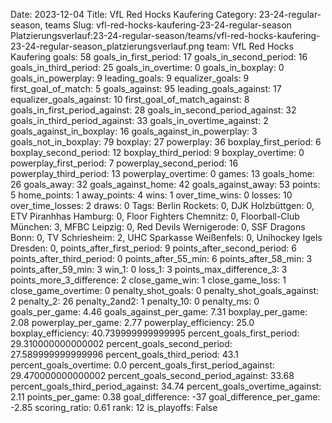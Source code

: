 Date: 2023-12-04
Title: VfL Red Hocks Kaufering
Category: 23-24-regular-season, teams
Slug: vfl-red-hocks-kaufering-23-24-regular-season
Platzierungsverlauf:23-24-regular-season/teams/vfl-red-hocks-kaufering-23-24-regular-season_platzierungsverlauf.png
team: VfL Red Hocks Kaufering
goals: 58
goals_in_first_period: 17
goals_in_second_period: 16
goals_in_third_period: 25
goals_in_overtime: 0
goals_in_boxplay: 0
goals_in_powerplay: 9
leading_goals: 9
equalizer_goals: 9
first_goal_of_match: 5
goals_against: 95
leading_goals_against: 17
equalizer_goals_against: 10
first_goal_of_match_against: 8
goals_in_first_period_against: 28
goals_in_second_period_against: 32
goals_in_third_period_against: 33
goals_in_overtime_against: 2
goals_against_in_boxplay: 16
goals_against_in_powerplay: 3
goals_not_in_boxplay: 79
boxplay: 27
powerplay: 36
boxplay_first_period: 6
boxplay_second_period: 12
boxplay_third_period: 9
boxplay_overtime: 0
powerplay_first_period: 7
powerplay_second_period: 16
powerplay_third_period: 13
powerplay_overtime: 0
games: 13
goals_home: 26
goals_away: 32
goals_against_home: 42
goals_against_away: 53
points: 5
home_points: 1
away_points: 4
wins: 1
over_time_wins: 0
losses: 10
over_time_losses: 2
draws: 0
Tags:  Berlin Rockets: 0,  DJK Holzbüttgen: 0,  ETV Piranhhas Hamburg: 0,  Floor Fighters Chemnitz: 0,  Floorball-Club München: 3,  MFBC Leipzig: 0,  Red Devils Wernigerode: 0,  SSF Dragons Bonn: 0,  TV Schriesheim: 2,  UHC Sparkasse Weißenfels: 0,  Unihockey Igels Dresden: 0,
points_after_first_period: 9
points_after_second_period: 6
points_after_third_period: 0
points_after_55_min: 6
points_after_58_min: 3
points_after_59_min: 3
win_1: 0
loss_1: 3
points_max_difference_3: 3
points_more_3_difference: 2
close_game_win: 1
close_game_loss: 1
close_game_overtime: 0
penalty_shot_goals: 0
penalty_shot_goals_against: 2
penalty_2: 26
penalty_2and2: 1
penalty_10: 0
penalty_ms: 0
goals_per_game: 4.46
goals_against_per_game: 7.31
boxplay_per_game: 2.08
powerplay_per_game: 2.77
powerplay_efficiency: 25.0
boxplay_efficiency: 40.739999999999995
percent_goals_first_period: 29.310000000000002
percent_goals_second_period: 27.589999999999996
percent_goals_third_period: 43.1
percent_goals_overtime: 0.0
percent_goals_first_period_against: 29.470000000000002
percent_goals_second_period_against: 33.68
percent_goals_third_period_against: 34.74
percent_goals_overtime_against: 2.11
points_per_game: 0.38
goal_difference: -37
goal_difference_per_game: -2.85
scoring_ratio: 0.61
rank: 12
is_playoffs: False
